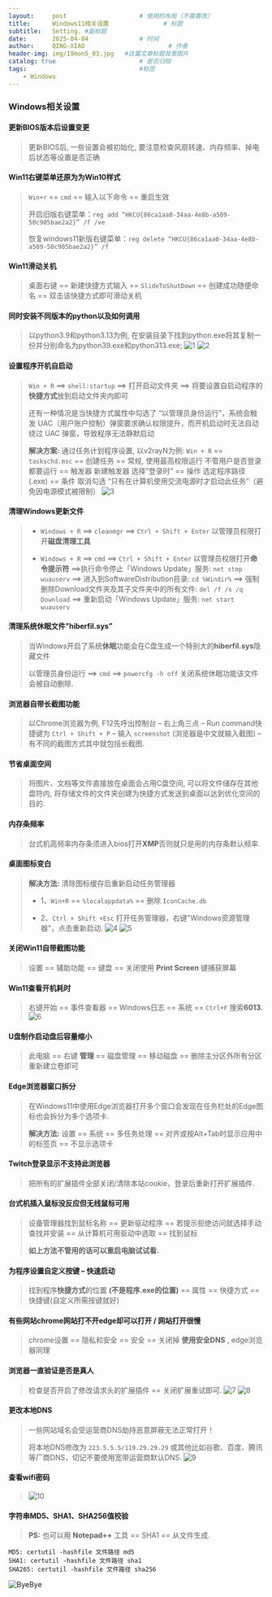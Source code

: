 ```yaml
---
layout:     post   				    # 使用的布局（不需要改）
title:      Windows11相关设置 				# 标题 
subtitle:   Setting. #副标题
date:       2025-04-04 				# 时间
author:     QING-XIAO						# 作者
header-img: img/19mon5_03.jpg 	#这篇文章标题背景图片
catalog: true 						# 是否归档
tags:								#标签
    - Windows
---
```


       
### Windows相关设置

#### 更新BIOS版本后设置变更
> 更新BIOS后, 一些设置会被初始化, 要注意检查风扇转速、内存频率、掉电后状态等设置是否正确

#### Win11右键菜单还原为为Win10样式
> ```Win+r``` == ```cmd``` == 输入以下命令 == 重启生效
>
> 开启旧版右键菜单：```reg add “HKCU{86ca1aa0-34aa-4e8b-a509-50c905bae2a2}” /f /ve```
>
> 恢复windows11新版右键菜单：```reg delete “HKCU{86ca1aa0-34aa-4e8b-a509-50c905bae2a2}” /f```

#### Win11滑动关机
> 桌面右键 == 新建快捷方式输入 == ```SlideToShutDown``` == 创建成功随便命名 == 双击该快捷方式即可滑动关机

#### 同时安装不同版本的python以及如何调用
> 以python3.9和python3.13为例, 在安装目录下找到python.exe将其复制一份并分别命名为python39.exe和python313.exe;
> ![1](/img/20250404/img1.jpg)
> ![2](/img/20250404/img2.jpg)

#### 设置程序开机自启动
> ```Win + R``` ==> ```shell:startup``` ==> 打开启动文件夹 ==> 将要设置自启动程序的**快捷方式**放到启动文件夹内即可
>
> 还有一种情况是当快捷方式属性中勾选了 “以管理员身份运行”，系统会触发 UAC（用户账户控制）弹窗要求确认权限提升，而开机启动时无法自动绕过 UAC 弹窗，导致程序无法静默启动
>
> **解决方案:** 通过任务计划程序设置, 以v2rayN为例: ```Win + R``` == ```taskschd.msc``` == 创建任务 == 常规, 使用最高权限运行 不管用户是否登录都要运行 == 触发器 新建触发器 选择”登录时” == 操作 选定程序路径(.exe) == 条件 取消勾选 “只有在计算机使用交流电源时才启动此任务”（避免因电源模式被限制）
> ![3](/img/20250404/img3.jpg)

#### 清理Windows更新文件
> - ```Windows + R``` ==> ```cleanmgr``` ==> ```Ctrl + Shift + Enter``` 以管理员权限打开**磁盘清理工具**
>
> - ```Windows + R``` ==> ```cmd``` ==> ```Ctrl + Shift + Enter``` 以管理员权限打开**命令提示符** ==>执行命令停止「Windows Update」服务: ```net stop wuauserv``` ==> 进入到SoftwareDistribution目录: ```cd %Windir%``` ==> 强制删除Download文件夹及其子文件夹中的所有文件: ```del /f /s /q Download``` ==> 重新启动「Windows Update」服务: ```net start wuauserv```

#### 清理系统休眠文件”hiberfil.sys”
> 当Windows开启了系统**休眠**功能会在C盘生成一个特别大的**hiberfil.sys**隐藏文件
> 
> 以管理员身份运行 ==> ```cmd``` ==> ```powercfg -h off``` 关闭系统休眠功能该文件会被自动删除. 

#### 浏览器自带长截图功能
> 以Chrome浏览器为例, F12先呼出控制台 – 右上角三点 – Run command快捷键为 ```Ctrl + Shift + P``` – 输入 ```screenshot``` (浏览器是中文就输入截图) – 有不同的截图方式其中就包括长截图.

#### 节省桌面空间
> 将图片、文档等文件直接放在桌面会占用C盘空间, 可以将文件储存在其他盘符内, 将存储文件的文件夹创建为快捷方式发送到桌面以达到优化空间的目的.

#### 内存条频率
> 台式机高频率内存条须进入bios打开**XMP**否则就只是用的内存条默认频率.

#### 桌面图标变白
> **解决方法:** 清除图标缓存后重新启动任务管理器
>
> - 1、```Win+R``` == ```%localappdata%``` == 删除 ```IconCache.db```
>
> - 2、```Ctrl + Shift +Esc``` 打开任务管理器，右键"Windows资源管理器"，点击重新启动.
> ![4](/img/20250404/img4.jpg)
> ![5](/img/20250404/img5.jpg)

#### 关闭Win11自带截图功能
> 设置 == 辅助功能 == 键盘 == 关闭使用 **Print Screen** 键捕获屏幕

#### Win11查看开机耗时
> 右键开始 == 事件查看器 == Windows日志 == 系统 == ```Ctrl+F``` 搜索**6013**.
> ![6](/img/20250404/img6.jpg)

#### U盘制作启动盘后容量缩小
> 此电脑 == 右键 **管理**  == 磁盘管理 == 移动磁盘 == 删除主分区外所有分区重新建立卷即可

#### Edge浏览器窗口拆分
> 在Windows11中使用Edge浏览器打开多个窗口会发现在任务栏处的Edge图标也会拆分为多个选项卡.
>
> **解决方法:** 设置 == 系统 == 多任务处理 == 对齐或按Alt+Tab时显示应用中的标签页 == 不显示选项卡

#### Twitch登录显示不支持此浏览器
> 把所有的扩展插件全部关闭/清除本站cookie，登录后重新打开扩展插件.

#### 台式机插入鼠标没反应但无线鼠标可用
> 设备管理器找到鼠标名称 == 更新驱动程序 == 若提示拒绝访问就选择手动查找并安装 == 从计算机可用驱动中选取 == 找到鼠标
>
> **如上方法不管用的话可以重启电脑试试看.**

#### 为程序设置自定义按键 – 快速启动
> 找到程序**快捷方式**的位置 **(不是程序.exe的位置)** == 属性 == 快捷方式 == 快捷键(自定义所需按键就好)

#### 有些网站chrome网站打不开edge却可以打开 / 网站打开很慢
> chrome设置 == 隐私和安全 == 安全 == 关闭掉 **使用安全DNS** , edge浏览器同理

#### 浏览器一直验证是否是真人
> 检查是否开启了修改请求头的扩展插件 == 关闭扩展重试即可.
> ![7](/img/20250404/img7.jpg)
> ![8](/img/20250404/img8.jpg)

#### 更改本地DNS
> 一些网站域名会受运营商DNS劫持恶意屏蔽无法正常打开！
> 
> 将本地DNS修改为 ```223.5.5.5/119.29.29.29``` 或其他比如谷歌、百度、腾讯等厂商DNS，切记不要使用宽带运营商默认DNS.
> ![9](/img/20250404/img9.jpg)

#### 查看wifi密码
> ![10](/img/20250404/img10.jpg)

#### 字符串MD5、SHA1、SHA256值校验
> **PS:** 也可以用 **Notepad++** 工具 == SHA1 == 从文件生成.
```
MD5: certutil -hashfile 文件路径 md5
SHA1: certutil -hashfile 文件路径 sha1
SHA265: certutil -hashfile 文件路径 sha256
```

![ByeBye](/img/thank-you.jpg "Thank you!")